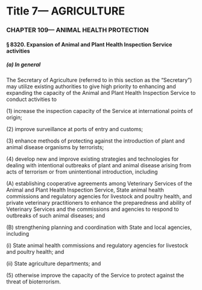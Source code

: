 
# Title 7— AGRICULTURE
### CHAPTER 109— ANIMAL HEALTH PROTECTION
#### § 8320. Expansion of Animal and Plant Health Inspection Service activities
##### (a) In general

The Secretary of Agriculture (referred to in this section as the “Secretary”) may utilize existing authorities to give high priority to enhancing and expanding the capacity of the Animal and Plant Health Inspection Service to conduct activities to

(1) increase the inspection capacity of the Service at international points of origin;

(2) improve surveillance at ports of entry and customs;

(3) enhance methods of protecting against the introduction of plant and animal disease organisms by terrorists;

(4) develop new and improve existing strategies and technologies for dealing with intentional outbreaks of plant and animal disease arising from acts of terrorism or from unintentional introduction, including

(A) establishing cooperative agreements among Veterinary Services of the Animal and Plant Health Inspection Service, State animal health commissions and regulatory agencies for livestock and poultry health, and private veterinary practitioners to enhance the preparedness and ability of Veterinary Services and the commissions and agencies to respond to outbreaks of such animal diseases; and

(B) strengthening planning and coordination with State and local agencies, including

(i) State animal health commissions and regulatory agencies for livestock and poultry health; and

(ii) State agriculture departments; and

(5) otherwise improve the capacity of the Service to protect against the threat of bioterrorism.
